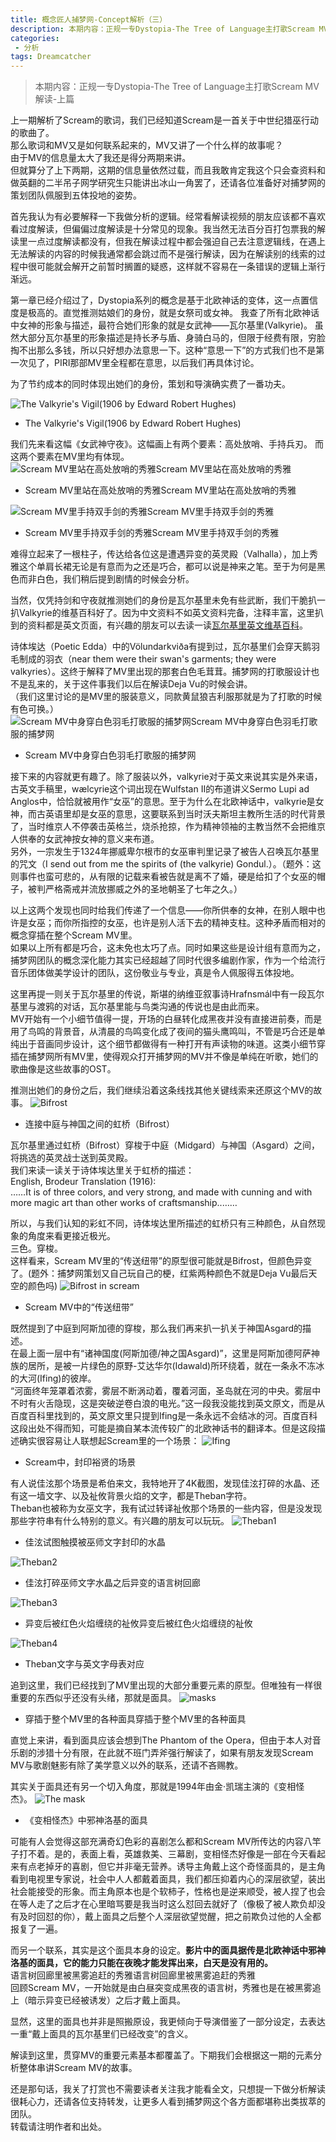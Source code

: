 ```yaml
---
title: 概念匠人捕梦网-Concept解析（三）
description: 本期内容：正规一专Dystopia-The Tree of Language主打歌Scream MV解读-上篇
categories:
 - 分析
tags: Dreamcatcher
---
```


> 本期内容：正规一专Dystopia-The Tree of Language主打歌Scream MV解读-上篇

<!-- more -->

上一期解析了Scream的歌词，我们已经知道Scream是一首关于中世纪猎巫行动的歌曲了。<br>
那么歌词和MV又是如何联系起来的，MV又讲了一个什么样的故事呢？<br>
由于MV的信息量太大了我还是得分两期来讲。<br>
但就算分了上下两期，这期的信息量依然过载，而且我敢肯定我这个只会查资料和做英翻的二半吊子网学研究生只能讲出冰山一角罢了，还请各位准备好对捕梦网的策划团队佩服到五体投地的姿势。

首先我认为有必要解释一下我做分析的逻辑。经常看解读视频的朋友应该都不喜欢看过度解读，但偏偏过度解读是十分常见的现象。我当然无法百分百打包票我的解读里一点过度解读都没有，但我在解读过程中都会强迫自己去注意逻辑线，在遇上无法解读的内容的时候我通常都会跳过而不是强行解读，因为在解读别的线索的过程中很可能就会解开之前暂时搁置的疑惑，这样就不容易在一条错误的逻辑上渐行渐远。

第一章已经介绍过了，Dystopia系列的概念是基于北欧神话的变体，这一点置信度是极高的。直觉推测姑娘们的身份，就是女祭司或女神。
我查了所有北欧神话中女神的形象与描述，最符合她们形象的就是女武神——瓦尔基里(Valkyrie)。
虽然大部分瓦尔基里的形象描述是持长矛与盾、身骑白马的，但限于经费有限，穷脸掏不出那么多钱，所以只好想办法意思一下。这种“意思一下”的方式我们也不是第一次见了，PIRI那部MV里全程都在意思，以后我们再具体讨论。

为了节约成本的同时体现出她们的身份，策划和导演确实费了一番功夫。

![The Valkyrie's Vigil(1906 by Edward Robert Hughes)](https://s1.ax1x.com/2020/07/25/UzsF3D.jpg)
* The Valkyrie's Vigil(1906 by Edward Robert Hughes)

我们先来看这幅《女武神守夜》。这幅画上有两个要素：高处放哨、手持兵刃。
而这两个要素在MV里均有体现。
![Scream MV里站在高处放哨的秀雅Scream MV里站在高处放哨的秀雅](https://s1.ax1x.com/2020/07/25/UzyAiV.png)
* Scream MV里站在高处放哨的秀雅Scream MV里站在高处放哨的秀雅

![Scream MV里手持双手剑的秀雅Scream MV里手持双手剑的秀雅](https://s1.ax1x.com/2020/07/25/UzyqOJ.png)
* Scream MV里手持双手剑的秀雅Scream MV里手持双手剑的秀雅

难得立起来了一根柱子，传达给各位这是遭遇异变的英灵殿（Valhalla），加上秀雅这个单肩长裙无论是有意而为之还是巧合，都可以说是神来之笔。至于为何是黑色而非白色，我们稍后提到剧情的时候会分析。

当然，仅凭持剑和守夜就推测她们的身份是瓦尔基里未免有些武断，我们干脆扒一扒Valkyrie的维基百科好了。因为中文资料不如英文资料完备，注释丰富，这里扒到的资料都是英文页面，有兴趣的朋友可以去读一读[瓦尔基里英文维基百科](https://en.wikipedia.org/wiki/Valkyrie)。

诗体埃达（Poetic Edda）中的Völundarkviða有提到过，瓦尔基里们会穿天鹅羽毛制成的羽衣（near them were their swan's garments; they were valkyries）。这终于解释了MV里出现的那套白色毛茸茸。捕梦网的打歌服设计也不是乱来的，关于这件事我们以后在解读Deja Vu的时候会讲。<br>
（我们这里讨论的是MV里的服装意义，同款黄鼠狼吉利服那就是为了打歌的时候有色可换。）<br>
![Scream MV中身穿白色羽毛打歌服的捕梦网Scream MV中身穿白色羽毛打歌服的捕梦网](https://s1.ax1x.com/2020/07/25/Uzyby4.png)
* Scream MV中身穿白色羽毛打歌服的捕梦网

接下来的内容就更有趣了。除了服装以外，valkyrie对于英文来说其实是外来语，古英文手稿里，wælcyrie这个词出现在Wulfstan II的布道讲义Sermo Lupi ad Anglos中，恰恰就被用作“女巫”的意思。至于为什么在北欧神话中，valkyrie是女神，而古英语里却是女巫的意思，这要联系到当时沃夫斯坦主教所生活的时代背景了，当时维京人不停袭击英格兰，烧杀抢掠，作为精神领袖的主教当然不会把维京人供奉的女武神按女神的意义来布道。<br>
另外，一宗发生于1324年挪威卑尔根市的女巫审判里记录了被告人召唤瓦尔基里的咒文（I send out from me the spirits of (the valkyrie) Gondul.）。（题外：这则事件也蛮可悲的，从有限的记载来看被告就是离不了婚，硬是给扣了个女巫的帽子，被判严格斋戒并流放挪威之外的圣地朝圣了七年之久。）

以上这两个发现也同时给我们传递了一个信息——你所供奉的女神，在别人眼中也许是女巫；而你所指控的女巫，也许是别人活下去的精神支柱。这种矛盾而相对的概念穿插在整个Scream MV里。<br>
如果以上所有都是巧合，这未免也太巧了点。同时如果这些是设计组有意而为之，捕梦网团队的概念深化能力其实已经超越了同时代很多编剧作家，作为一个给流行音乐团体做美学设计的团队，这份敬业与专业，真是令人佩服得五体投地。

这里再提一则关于瓦尔基里的传说，斯堪的纳维亚叙事诗Hrafnsmál中有一段瓦尔基里与渡鸦的对话，瓦尔基里能与鸟类沟通的传说也是由此而来。<br>
MV开始有一个小细节值得一提，开场的白昼转化成黑夜并没有直接进前奏，而是用了鸟鸣的背景音，从清晨的鸟鸣变化成了夜间的猫头鹰鸣叫，不管是巧合还是单纯出于音画同步设计，这个细节都做得有一种打开有声读物的味道。这类小细节穿插在捕梦网所有MV里，使得观众打开捕梦网的MV并不像是单纯在听歌，她们的歌曲像是这些故事的OST。

推测出她们的身份之后，我们继续沿着这条线找其他关键线索来还原这个MV的故事。
![Bifrost](https://s1.ax1x.com/2020/07/25/UzyOm9.png)
* 连接中庭与神国之间的虹桥（Bifrost）

瓦尔基里通过虹桥（Bifrost）穿梭于中庭（Midgard）与神国（Asgard）之间，将挑选的英灵战士送到英灵殿。<br>
我们来读一读关于诗体埃达里关于虹桥的描述：<br>
English, Brodeur Translation (1916):<br>
……It is of three colors, and very strong, and made with cunning and with more magic art than other works of craftsmanship..……

所以，与我们认知的彩虹不同，诗体埃达里所描述的虹桥只有三种颜色，从自然现象的角度来看更接近极光。<br>
三色。穿梭。<br>
这样看来，Scream MV里的“传送纽带”的原型很可能就是Bifrost，但颜色异变了。(题外：捕梦网策划又自己玩自己的梗，红紫两种颜色不就是Deja Vu最后天空的颜色吗)
![Bifrost in scream](https://s1.ax1x.com/2020/07/25/UzyPZn.jpg)
* Scream MV中的“传送纽带”

既然提到了中庭到阿斯加德的穿梭，那么我们再来扒一扒关于神国Asgard的描述。<br>
在最上面一层中有“诸神国度(阿斯加德/神之国Asgard)”，这里是阿斯加德阿萨神族的居所，是被一片绿色的原野-艾达华尔(Idawald)所环绕着，就在一条永不冻冰的大河(Ifing)的彼岸。<br>
“河面终年笼罩着浓雾，雾层不断涡动着，覆着河面，圣岛就在河的中央。雾层中不时有火舌隐现，这是突破逆卷白浪的电光。”这一段我没能找到英文原文，而是从百度百科里找到的，英文原文里只提到Ifing是一条永远不会结冰的河。百度百科这段出处不得而知，可能是摘自某本流传较广的北欧神话书的翻译本。但是这段描述确实很容易让人联想起Scream里的一个场景：
![Ifing](https://s1.ax1x.com/2020/07/25/UzyHlF.png)
* Scream中，封印裕贤的场景

有人说佳泫那个场景是希伯来文，我特地开了4K截图，发现佳泫打碎的水晶、还有这一墙文字、以及祉攸背景火焰的文字，都是Theban字符。<br>
Theban也被称为女巫文字，我有试过转译祉攸那个场景的一些内容，但是没发现那些字符串有什么特别的意义。有兴趣的朋友可以玩玩。
![Theban1](https://s1.ax1x.com/2020/07/25/Uzy9qs.png)
* 佳泫试图触摸被巫师文字封印的水晶

![Theban2](https://s1.ax1x.com/2020/07/25/Uz2Bng.png)
* 佳泫打碎巫师文字水晶之后异变的语言树回廊

![Theban3](https://s1.ax1x.com/2020/07/25/Uz25B4.png)
* 异变后被红色火焰缠绕的祉攸异变后被红色火焰缠绕的祉攸

![Theban4](https://s1.ax1x.com/2020/07/25/Uz2wjS.jpg)
* Theban文字与英文字母表对应

追到这里，我们已经找到了MV里出现的大部分重要元素的原型。但唯独有一样很重要的东西似乎还没有头绪，那就是面具。
![masks](https://s1.ax1x.com/2020/07/25/Uzyprj.jpg)
* 穿插于整个MV里的各种面具穿插于整个MV里的各种面具

直觉上来讲，看到面具应该会想到The Phantom of the Opera，但由于本人对音乐剧的涉猎十分有限，在此就不班门弄斧强行解读了，如果有朋友发现Scream MV与歌剧魅影有除了美学意义以外的联系，还请不吝赐教。

其实关于面具还有另一个切入角度，那就是1994年由金·凯瑞主演的《变相怪杰》。
![The mask](https://s1.ax1x.com/2020/07/25/Uzy7SU.jpg)
* 《变相怪杰》中邪神洛基的面具

可能有人会觉得这部充满奇幻色彩的喜剧怎么都和Scream MV所传达的内容八竿子打不着。是的，表面上看，英雄救美、三幕剧，变相怪杰好像是一部在今天看起来有点老掉牙的喜剧，但它并非毫无营养。诱导主角戴上这个奇怪面具的，是主角看到电视里专家说，社会中人人都戴着面具，我们都压抑着内心的深层欲望，装出社会能接受的形象。而主角原本也是个软柿子，性格也是逆来顺受，被人捏了也会在等人走了之后才在心里暗骂要是我当时这么怼回去就好了（像极了被人欺负却没有及时回怼的你），戴上面具之后整个人深层欲望觉醒，把之前欺负过他的人全都报复了一遍。

而另一个联系，其实是这个面具本身的设定。**影片中的面具据传是北欧神话中邪神洛基的面具，它的能力只能在夜晚才能发挥出来，白天是没有用的。**<br>
语言树回廊里被黑雾追赶的秀雅语言树回廊里被黑雾追赶的秀雅<br>
回顾Scream MV，一开始就是由白昼突变成黑夜的语言树，秀雅也是在被黑雾追上（暗示异变已经被诱发）之后才戴上面具。

显然，这里的面具也并非是照搬原设，我更倾向于导演借鉴了一部分设定，去表达一重“戴上面具的瓦尔基里们已经改变”的含义。

解读到这里，贯穿MV的重要元素基本都覆盖了。下期我们会根据这一期的元素分析整体串讲Scream MV的故事。

还是那句话，我关了打赏也不需要读者关注我才能看全文，只想提一下做分析解读很耗心力，还请各位支持转发，让更多人看到捕梦网这个各方面都堪称出类拔萃的团队。<br>
转载请注明作者和出处。<br>
